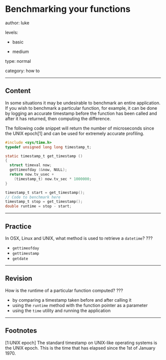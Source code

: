 # Benchmarking your functions
author: luke

levels:

  - basic

  - medium

type: normal

category: how to

---
## Content

In some situations it may be undesirable to benchmark an entire application. If
you wish to benchmark a particular function, for example, it can be done by
logging an accurate timestamp before the function has been called and after it
has returned, then computing the difference.

The following code snippet will return the number of microseconds since the
UNIX epoch[1] and can be used for extremely accurate profiling.

```c
#include <sys/time.h>
typedef unsigned long long timestamp_t;

static timestamp_t get_timestamp ()
{
  struct timeval now;
  gettimeofday (&now, NULL);
  return now.tv_usec +
    (timestamp_t) now.tv_sec * 1000000;
}

timestamp_t start = get_timestamp();
// Code to benchmark here
timestamp_t stop = get_timestamp();
double runtime = stop - start;
```

---
## Practice

In OSX, Linux and UNIX, what method is used to retrieve a `datetime`?
???

* `gettimeofday`
* `gettimestamp`
* `getdate`

---
## Revision

How is the runtime of a particular function computed?
???

* by comparing a timestamp taken before and after calling it
* using the `runtime` method with the function pointer as a parameter
* using the `time` utility and running the application

---
## Footnotes

[1:UNIX epoch]
The standard timestamp on UNIX-like operating systems is the UNIX epoch. This
is the time that has elapsed since the 1st of January 1970.

